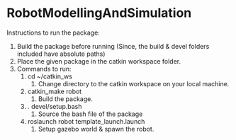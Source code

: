 # RobotModellingAndSimulation

Instructions to run the package:
1) Build the package before running (Since, the build & devel folders included have absolute paths)
2) Place the given package in the catkin workspace folder. 
3) Commands to run: 
    1) cd ~/catkin_ws
        1) Change directory to the catkin workspace on your local machine. 
    2) catkin_make robot
        1) Build the package. 
    3) . devel/setup.bash
        1) Source the bash file of the package
    4) roslaunch robot template_launch.launch
        1) Setup gazebo world & spawn the robot.
